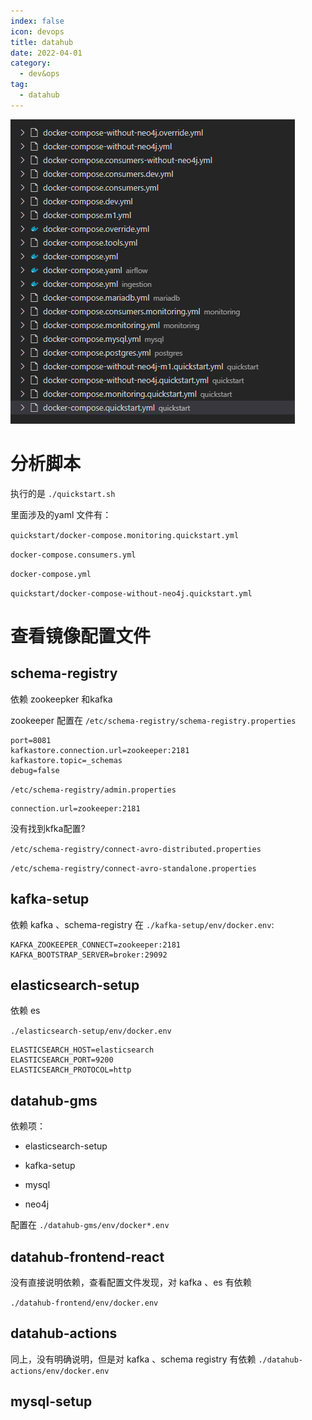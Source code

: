 ```yaml
---
index: false
icon: devops
title: datahub 
date: 2022-04-01
category:
  - dev&ops
tag:
  - datahub 
---
```


 ![image-20220311161712496](https://raw.githubusercontent.com/vinloong/imgchr/main/notes/img/202203111617619.png)

# 分析脚本

执行的是 `./quickstart.sh`

里面涉及的yaml 文件有：

`quickstart/docker-compose.monitoring.quickstart.yml`

`docker-compose.consumers.yml`

`docker-compose.yml`

`quickstart/docker-compose-without-neo4j.quickstart.yml`



# 查看镜像配置文件

## schema-registry

依赖 zookeepker 和kafka

zookeeper 配置在 `/etc/schema-registry/schema-registry.properties`

```properties
port=8081
kafkastore.connection.url=zookeeper:2181
kafkastore.topic=_schemas
debug=false
```

 `/etc/schema-registry/admin.properties`

```
connection.url=zookeeper:2181
```

没有找到kfka配置?

`/etc/schema-registry/connect-avro-distributed.properties`

`/etc/schema-registry/connect-avro-standalone.properties`



## kafka-setup

依赖 kafka 、schema-registry
在 `./kafka-setup/env/docker.env`:

```
KAFKA_ZOOKEEPER_CONNECT=zookeeper:2181
KAFKA_BOOTSTRAP_SERVER=broker:29092
```



##  elasticsearch-setup

依赖 es

`./elasticsearch-setup/env/docker.env`

```
ELASTICSEARCH_HOST=elasticsearch
ELASTICSEARCH_PORT=9200
ELASTICSEARCH_PROTOCOL=http
```



## datahub-gms

依赖项：

- elasticsearch-setup


- kafka-setup
- mysql
- neo4j

配置在  `./datahub-gms/env/docker*.env`

## datahub-frontend-react

没有直接说明依赖，查看配置文件发现，对 kafka 、es 有依赖

`./datahub-frontend/env/docker.env`



## datahub-actions

同上，没有明确说明，但是对 kafka 、schema registry 有依赖
`./datahub-actions/env/docker.env`

## mysql-setup



